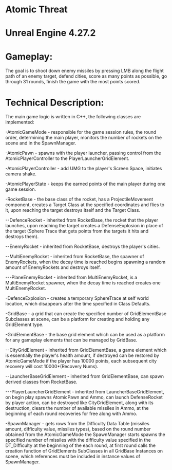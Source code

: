 Atomic Threat
===============
Unreal Engine 4.27.2
===============
Gameplay:
===============
The goal is to shoot down enemy missiles by pressing LMB along the flight path of an enemy target, defend cities, score as many points as possible, go through 31 rounds, finish the game with the most points scored.

Technical Description:
===============
The main game logic is written in C++, the following classes are implemented:

-AtomicGameMode - responsible for the game session rules, the round order, determining the main player, monitors the number of rockets on the scene and in the SpawnManager.

-AtomicPawn - spawns with the player launcher, passing control from the AtomicPlayerController to the PlayerLauncherGridElement.

-AtomicPlayerController - add UMG to the player's Screen Space, initiates camera shake.

-AtomicPlayerState - keeps the earned points of the main player during one game session.

-RocketBase - the base class of the rocket, has a ProjectileMovement component, creates a Target Class at the specified coordinates and flies to it, upon reaching the target destroys itself and the Target Class.

--DefenceRocket - inherited from RocketBase, the rocket that the player launches, upon reaching the target creates a DefenseExplosion in place of the target (Sphere Trace that gets points from the targets it hits and destroys them).

--EnemyRocket - inherited from RocketBase, destroys the player's cities.

--MultiEnemyRocket - inherited from RocketBase, the spawner of EnemyRockets, when the decay time is reached begins spawning a random amount of EnemyRockets and destroys itself.

---PlaneEnemyRocket - inherited from MultiEnemyRocket, is a MultiEnemyRocket spawner, when the decay time is reached creates one MultiEnemyRocket.

-DefenceExplosion - creates a temporary SphereTrace at self world location, which disappears after the time specified in Class Defaults.

-GridBase - a grid that can create the specified number of GridElementBase Subclasses at scene, can be a platform for creating and holding any GridElement type.

-GridElementBase - the base grid element which can be used as a platform for any gameplay elements that can be managed by GridBase.

--CityGridElement - inherited from GridElementBase, a game element which is essentially the player's health amount, if destroyed can be restored by AtomicGameMode if the player has 10000 points, each subsequent city recovery will cost 10000*(Recovery Nums).

--LauncherBaseGridElement - inherited from GridElementBase, can spawn derived classes from RocketBase.

---PlayerLauncherGridElement - inherited from LauncherBaseGridElement, on begin play spawns AtomicPawn and Ammo, can launch DefenseRocket by player action, can be destroyed like CityGridElement, along with its destruction, clears the number of available missiles in Ammo, at the beginning of each round recoveries for free along with Ammo.

-SpawnManager - gets rows from the Difficulty Data Table (missiles amount, difficulty value, missiles types), based on the round number obtained from the AtomicGameMode the SpawnManager starts spawns the specified number of missiles with the difficulty value specified in the DT_Difficulty at the beginning of the each round, at first round calls the creation function of GridElements SubClasses in all GridBase Instances on scene, which references must be included in instance values of SpawnManager.

